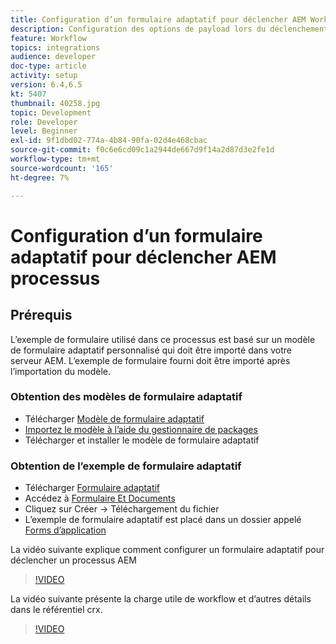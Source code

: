 ```yaml
---
title: Configuration d’un formulaire adaptatif pour déclencher AEM Workflow - Aperçu
description: Configuration des options de payload lors du déclenchement AEM processus lors de l’envoi du formulaire
feature: Workflow
topics: integrations
audience: developer
doc-type: article
activity: setup
version: 6.4,6.5
kt: 5407
thumbnail: 40258.jpg
topic: Development
role: Developer
level: Beginner
exl-id: 9f1dbd02-774a-4b84-90fa-02d4e468cbac
source-git-commit: f0c6e6cd09c1a2944de667d9f14a2d87d3e2fe1d
workflow-type: tm+mt
source-wordcount: '165'
ht-degree: 7%

---
```


# Configuration d’un formulaire adaptatif pour déclencher AEM processus

## Prérequis

L’exemple de formulaire utilisé dans ce processus est basé sur un modèle de formulaire adaptatif personnalisé qui doit être importé dans votre serveur AEM. L’exemple de formulaire fourni doit être importé après l’importation du modèle.

### Obtention des modèles de formulaire adaptatif

* Télécharger [Modèle de formulaire adaptatif](assets/af-form-template.zip)
* [Importez le modèle à l’aide du gestionnaire de packages](http://localhost:4502/crx/packmgr/index.jsp)
* Télécharger et installer le modèle de formulaire adaptatif

### Obtention de l’exemple de formulaire adaptatif

* Télécharger [Formulaire adaptatif](assets/peak-application-form.zip)
* Accédez à [Formulaire Et Documents](http://localhost:4502/aem/forms.html/content/dam/formsanddocuments)
* Cliquez sur Créer -> Téléchargement du fichier
* L’exemple de formulaire adaptatif est placé dans un dossier appelé [Forms d’application](http://localhost:4502/aem/forms.html/content/dam/formsanddocuments/applicationforms)

La vidéo suivante explique comment configurer un formulaire adaptatif pour déclencher un processus AEM
>[!VIDEO](https://video.tv.adobe.com/v/40258/?quality=9&learn=on)

La vidéo suivante présente la charge utile de workflow et d’autres détails dans le référentiel crx.

>[!VIDEO](https://video.tv.adobe.com/v/40259/?quality=9&learn=on)
